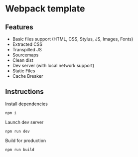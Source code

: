 # Webpack template

## Features

- Basic files support (HTML, CSS, Stylus, JS, Images, Fonts)
- Extracted CSS
- Transpilled JS
- Sourcemaps
- Clean dist
- Dev server (with local network support)
- Static Files
- Cache Breaker

## Instructions

Install dependencies

```npm i```

Launch dev server

```npm run dev```

Build for production

```npm run build```